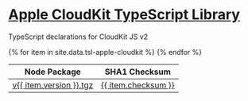 <h1><a class="site-title" href="/tsl-apple-cloudkit/">Apple CloudKit TypeScript Library</a></h1>
<p>
TypeScript declarations for CloudKit JS v2
</p>

<table>
    <thead>
        <tr>
            <th>Node Package</th>
            <th>SHA1 Checksum</th>
        </tr>
    </thead>
    <tbody>{% for item in site.data.tsl-apple-cloudkit %}
        <tr>
            <td>
                <a href="https://typescriptlibs.org/npm/tsl-apple-cloudkit/v{{ item.version }}.tgz">v{{ item.version }}.tgz</a>
            </td>
            <td>
                <a href="https://typescriptlibs.org/npm/tsl-apple-cloudkit/v{{ item.version }}.sha1">{{ item.checksum }}</a>
            </td>
        </tr>
    {% endfor %}</tbody>
</table>
